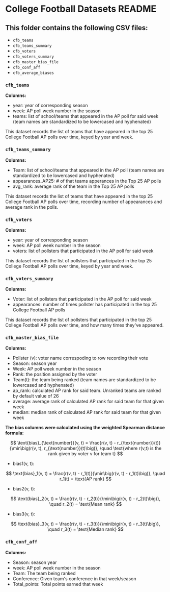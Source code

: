# College Football Datasets README
## This folder contains the following CSV files:

- `cfb_teams`
- `cfb_teams_summary`
- `cfb_voters`
- `cfb_voters_summary`
- `cfb_master_bias_file`
- `cfb_conf_aff`
- `cfb_average_biases`

### `cfb_teams`
<b>Columns:</b>

- year: year of corresponding season
- week: AP poll week number in the season
- teams: list of school/teams that appeared in the AP poll for said week (team names are standardized to be lowercased and hyphenated)

This dataset records the list of teams that have appeared in the top 25 College Football AP polls over time, keyed by year and week. 

### `cfb_teams_summary`
<b>Columns:</b>

- Team: list of school/teams that appeared in the AP poll (team names are standardized to be lowercased and hyphenated)
- appearances_AP25: # of that teams apperances in the Top 25 AP polls
- avg_rank: average rank of the team in the Top 25 AP polls

This dataset records the list of teams that have appeared in the top 25 College Football AP polls over time, recording number of appearances and average rank in the polls. 

### `cfb_voters`
<b>Columns:</b>

- year: year of corresponding season
- week: AP poll week number in the season
- voters: list of pollsters that participated in the AP poll for said week

This dataset records the list of pollsters that participated in the top 25 College Football AP polls over time, keyed by year and week. 

### `cfb_voters_summary`
<b>Columns:</b>

- Voter: list of pollsters that participated in the AP poll for said week
- appearances: number of times pollster has participated in the top 25 College Football AP polls

This dataset records the list of pollsters that participated in the top 25 College Football AP polls over time, and how many times they've appeared. 

### `cfb_master_bias_file`
<b>Columns:</b>

- Pollster (v): voter name correspoding to row recording their vote 
- Season: season year
- Week: AP poll week number in the season
- Rank: the position assigned by the voter
- Team(t): the team being ranked (team names are standardized to be lowercased and hyphenated)
- ap_rank: calculated AP rank for said team. Unranked teams are ranked by default value of 26
- average: average rank of calculated AP rank for said team for that given week
- median: median rank of calculated AP rank for said team for that given week
 
<b>The bias columns were calculated using the weighted Spearman distance formula:</b>

$$
\text{bias}_{\text{number}}(v, t) = \frac{r(v, t) - r_{\text{number}}(t)}{\min\big(r(v, t), r_{\text{number}}(t)\big)}, \quad 
\text{where r(v,t) is the rank given by voter v for team t}
$$
 

- bias1(v, t): 

$$
\text{bias}_1(v, t) = \frac{r(v, t) - r_1(t)}{\min\big(r(v, t) - r_1(t)\big)}, \quad r_1(t) = \text{AP rank}
$$

- bias2(v, t): 

$$
\text{bias}_2(v, t) = \frac{r(v, t) - r_2(t)}{\min\big(r(v, t) - r_2(t)\big)}, \quad r_2(t) = \text{Mean rank}
$$
- bias3(v, t):

$$
\text{bias}_3(v, t) = \frac{r(v, t) - r_3(t)}{\min\big(r(v, t) - r_3(t)\big)}, \quad r_3(t) = \text{Median rank}
$$


### `cfb_conf_aff`
<b>Columns:</b>

- Season: season year
- week: AP poll week number in the season
- Team: The team being ranked
- Conference: Given team's conference in that week/season
- Total_points: Total points earned that week

